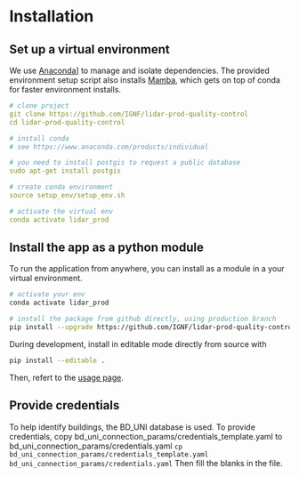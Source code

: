 # Installation

## Set up a virtual environment

We use [Anaconda](https://anaconda.org/)] to manage and isolate dependencies. 
The provided environment setup script also installs [Mamba](https://mamba.readthedocs.io/en/latest/index.html),
which gets on top of conda for faster environment installs.

```yaml
# clone project
git clone https://github.com/IGNF/lidar-prod-quality-control
cd lidar-prod-quality-control

# install conda
# see https://www.anaconda.com/products/individual

# you need to install postgis to request a public database
sudo apt-get install postgis

# create conda environment
source setup_env/setup_env.sh

# activate the virtual env
conda activate lidar_prod
```

## Install the app as a python module

To run the application from anywhere, you can install as a module in a your virtual environment.

```bash
# activate your env
conda activate lidar_prod

# install the package from github directly, using production branch
pip install --upgrade https://github.com/IGNF/lidar-prod-quality-control/tarball/prod

```

During development, install in editable mode directly from source with
 ```bash
 pip install --editable .
 ```

Then, refert to the [usage page](./use.md).

## Provide credentials
To help identify buildings, the BD_UNI database is used. To provide credentials, copy bd_uni_connection_params/credentials_template.yaml to bd_uni_connection_params/credentials.yaml
```cp bd_uni_connection_params/credentials_template.yaml bd_uni_connection_params/credentials.yaml```
Then fill the blanks in the file.